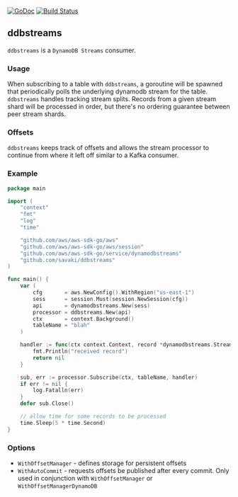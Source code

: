 [![GoDoc](https://godoc.org/github.com/savaki/ddbstreams?status.svg)](https://godoc.org/github.com/savaki/ddbstreams)
[![Build Status](https://travis-ci.org/savaki/ddbstreams.svg?branch=master)](https://travis-ci.org/savaki/ddbstreams)

ddbstreams
--------------------------------------------------

`ddbstreams` is a `DynamoDB Streams` consumer.

### Usage

When subscribing to a table with `ddbstreams`, a goroutine will be spawned that periodically 
polls the underlying dynamodb stream for the table. `ddbstreams` handles tracking stream splits.
Records from a given stream shard will be processed in order, but there's no ordering guarantee
between peer stream shards.

### Offsets

`ddbstreams` keeps track of offsets and allows the stream processor to continue from where it
left off similar to a Kafka consumer.

### Example

```go
package main

import (
	"context"
	"fmt"
	"log"
	"time"

	"github.com/aws/aws-sdk-go/aws"
	"github.com/aws/aws-sdk-go/aws/session"
	"github.com/aws/aws-sdk-go/service/dynamodbstreams"
	"github.com/savaki/ddbstreams"
)

func main() {
	var (
		cfg       = aws.NewConfig().WithRegion("us-east-1")
		sess      = session.Must(session.NewSession(cfg))
		api       = dynamodbstreams.New(sess)
		processor = ddbstreams.New(api)
		ctx       = context.Background()
		tableName = "blah"
	)

	handler := func(ctx context.Context, record *dynamodbstreams.StreamRecord) error {
		fmt.Println("received record")
		return nil
	}

	sub, err := processor.Subscribe(ctx, tableName, handler)
	if err != nil {
		log.Fatalln(err)
	}
	defer sub.Close()

	// allow time for some records to be processed
	time.Sleep(5 * time.Second)
}
```


### Options

* `WithOffsetManager` - defines storage for persistent offsets
* `WithAutoCommit` - requests offsets be published after every commit.  Only used in
conjunction with `WithOffsetManager` or `WithOffsetManagerDynamoDB`

